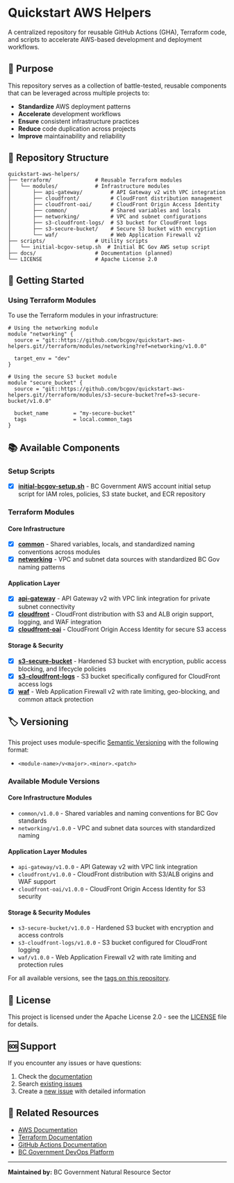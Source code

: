 # Quickstart AWS Helpers

A centralized repository for reusable GitHub Actions (GHA), Terraform code, and scripts to accelerate AWS-based development and deployment workflows.

## 🎯 Purpose

This repository serves as a collection of battle-tested, reusable components that can be leveraged across multiple projects to:

- **Standardize** AWS deployment patterns
- **Accelerate** development workflows
- **Ensure** consistent infrastructure practices
- **Reduce** code duplication across projects
- **Improve** maintainability and reliability

## 📁 Repository Structure

```
quickstart-aws-helpers/
├── terraform/              # Reusable Terraform modules
│   └── modules/            # Infrastructure modules
│       ├── api-gateway/         # API Gateway v2 with VPC integration
│       ├── cloudfront/          # CloudFront distribution management
│       ├── cloudfront-oai/      # CloudFront Origin Access Identity
│       ├── common/              # Shared variables and locals
│       ├── networking/          # VPC and subnet configurations
│       ├── s3-cloudfront-logs/  # S3 bucket for CloudFront logs
│       ├── s3-secure-bucket/    # Secure S3 bucket with encryption
│       └── waf/                 # Web Application Firewall v2
├── scripts/                # Utility scripts
│   └── initial-bcgov-setup.sh  # Initial BC Gov AWS setup script
├── docs/                   # Documentation (planned)
└── LICENSE                 # Apache License 2.0
```

## 🚀 Getting Started

### Using Terraform Modules

To use the Terraform modules in your infrastructure:

```hcl
# Using the networking module
module "networking" {
  source = "git::https://github.com/bcgov/quickstart-aws-helpers.git//terraform/modules/networking?ref=networking/v1.0.0"
  
  target_env = "dev"
}

# Using the secure S3 bucket module
module "secure_bucket" {
  source = "git::https://github.com/bcgov/quickstart-aws-helpers.git//terraform/modules/s3-secure-bucket?ref=s3-secure-bucket/v1.0.0"
  
  bucket_name        = "my-secure-bucket"
  tags               = local.common_tags
}
```

## 📚 Available Components

### Setup Scripts
- [x] **[initial-bcgov-setup.sh](scripts/initial-bcgov-setup.sh)** - BC Government AWS account initial setup script for IAM roles, policies, S3 state bucket, and ECR repository

### Terraform Modules

#### Core Infrastructure
- [x] **[common](terraform/modules/common/)** - Shared variables, locals, and standardized naming conventions across modules
- [x] **[networking](terraform/modules/networking/)** - VPC and subnet data sources with standardized BC Gov naming patterns

#### Application Layer
- [x] **[api-gateway](terraform/modules/api-gateway/)** - API Gateway v2 with VPC link integration for private subnet connectivity
- [x] **[cloudfront](terraform/modules/cloudfront/)** - CloudFront distribution with S3 and ALB origin support, logging, and WAF integration
- [x] **[cloudfront-oai](terraform/modules/cloudfront-oai/)** - CloudFront Origin Access Identity for secure S3 access

#### Storage & Security
- [x] **[s3-secure-bucket](terraform/modules/s3-secure-bucket/)** - Hardened S3 bucket with encryption, public access blocking, and lifecycle policies
- [x] **[s3-cloudfront-logs](terraform/modules/s3-cloudfront-logs/)** - S3 bucket specifically configured for CloudFront access logs
- [x] **[waf](terraform/modules/waf/)** - Web Application Firewall v2 with rate limiting, geo-blocking, and common attack protection

## 🏷️ Versioning

This project uses module-specific [Semantic Versioning](https://semver.org/) with the following format:
- `<module-name>/v<major>.<minor>.<patch>`

### Available Module Versions

#### Core Infrastructure Modules
- `common/v1.0.0` - Shared variables and naming conventions for BC Gov standards
- `networking/v1.0.0` - VPC and subnet data sources with standardized naming

#### Application Layer Modules
- `api-gateway/v1.0.0` - API Gateway v2 with VPC link integration
- `cloudfront/v1.0.0` - CloudFront distribution with S3/ALB origins and WAF support
- `cloudfront-oai/v1.0.0` - CloudFront Origin Access Identity for S3 security

#### Storage & Security Modules
- `s3-secure-bucket/v1.0.0` - Hardened S3 bucket with encryption and access controls
- `s3-cloudfront-logs/v1.0.0` - S3 bucket configured for CloudFront logging
- `waf/v1.0.0` - Web Application Firewall v2 with rate limiting and protection rules

For all available versions, see the [tags on this repository](https://github.com/bcgov/quickstart-aws-helpers/tags).

## 📄 License

This project is licensed under the Apache License 2.0 - see the [LICENSE](LICENSE) file for details.

## 🆘 Support

If you encounter any issues or have questions:

1. Check the [documentation](docs/)
2. Search [existing issues](https://github.com/bcgov/quickstart-aws-helpers/issues)
3. Create a [new issue](https://github.com/bcgov/quickstart-aws-helpers/issues/new) with detailed information

## 🔗 Related Resources

- [AWS Documentation](https://docs.aws.amazon.com/)
- [Terraform Documentation](https://www.terraform.io/docs/)
- [GitHub Actions Documentation](https://docs.github.com/en/actions)
- [BC Government DevOps Platform](https://developer.gov.bc.ca/docs/default/component/public-cloud-techdocs/aws/)

---
**Maintained by:** BC Government Natural Resource Sector